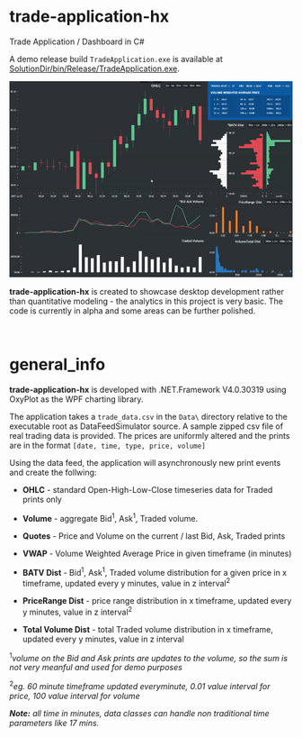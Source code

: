 # trade-application-hx
Trade Application / Dashboard in C#

A demo release build `TradeApplication.exe` is available at [SolutionDir/bin/Release/TradeApplication.exe](SolutionDir/bin/Release/). 

![gif demo](/SolutionDir/media/demo.gif)

__trade-application-hx__ is created to showcase desktop development rather than quantitative modeling - the analytics in this project is very basic. The code is currently in alpha and some areas can be further polished.

&nbsp;

# general_info

__trade-application-hx__ is developed with .NET.Framework V4.0.30319 using OxyPlot as the WPF charting library.

The application takes a `trade_data.csv` in the `Data\` directory relative to the executable root as DataFeedSimulator source. A sample zipped csv file of real trading data is provided. The prices are uniformly altered and the prints are in the format `[date, time, type, price, volume]`

Using the data feed, the application will asynchronously new print events and create the follwing:

* __OHLC__ - standard Open-High-Low-Close timeseries data for Traded prints only

* __Volume__ - aggregate Bid<sup>1</sup>, Ask<sup>1</sup>, Traded volume.

* __Quotes__ - Price and Volume on the current / last Bid, Ask, Traded prints

* __VWAP__ - Volume Weighted Average Price in given timeframe (in minutes)

* __BATV Dist__ - Bid<sup>1</sup>, Ask<sup>1</sup>, Traded volume distribution for a given price in x timeframe, updated every y minutes, value in z interval<sup>2</sup>

* __PriceRange Dist__ - price range distribution in x timeframe, updated every y minutes, value in z interval<sup>2</sup>

* __Total Volume Dist__ - total Traded volume distribution in x timeframe, updated every y minutes, value in z interval

<sup>1</sup>_volume on the Bid and Ask prints are updates to the volume, so the sum is not very meanful and used for demo purposes_

<sup>2</sup>_eg. 60 minute timeframe updated everyminute, 0.01 value interval for price, 100 value interval for volume_

*__Note:__ all time in minutes, data classes can handle non traditional time parameters like 17 mins.*
